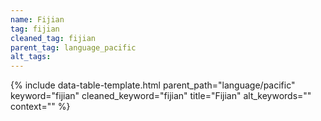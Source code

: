 ```yaml
---
name: Fijian
tag: fijian
cleaned_tag: fijian
parent_tag: language_pacific
alt_tags: 
---
```


{% include data-table-template.html 
  parent_path="language/pacific" 
  keyword="fijian" 
  cleaned_keyword="fijian" 
  title="Fijian"
  alt_keywords=""
  context=""
%}

